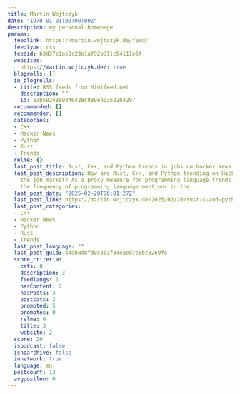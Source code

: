 ```yaml
---
title: Martin Wojtczyk
date: "1970-01-01T00:00:00Z"
description: my personal homepage
params:
  feedlink: https://martin.wojtczyk.de/feed/
  feedtype: rss
  feedid: b3d37c1ae2c23a1af92b911c54111e6f
  websites:
    https://martin.wojtczyk.de/: true
  blogrolls: []
  in_blogrolls:
  - title: RSS feeds from Minifeed.net
    description: ""
    id: 83b59248e9346428c889eb03522b4297
  recommended: []
  recommender: []
  categories:
  - C++
  - Hacker News
  - Python
  - Rust
  - Trends
  relme: {}
  last_post_title: Rust, C++, and Python trends in jobs on Hacker News (February 2025)
  last_post_description: How are Rust, C++, and Python trending on Hacker News in
    the job market? As a proxy measure for programming language trends, let’s analyze
    the frequency of programming language mentions in the
  last_post_date: "2025-02-20T06:01:27Z"
  last_post_link: https://martin.wojtczyk.de/2025/02/20/rust-c-and-python-trends-in-jobs-on-hacker-news-february-2025/
  last_post_categories:
  - C++
  - Hacker News
  - Python
  - Rust
  - Trends
  last_post_language: ""
  last_post_guid: b4ab8d8fd053b3f04eaed7e5bc3269fe
  score_criteria:
    cats: 0
    description: 3
    feedlangs: 1
    hasContent: 0
    hasPosts: 3
    postcats: 3
    promoted: 5
    promotes: 0
    relme: 0
    title: 3
    website: 2
  score: 20
  ispodcast: false
  isnoarchive: false
  innetwork: true
  language: en
  postcount: 13
  avgpostlen: 0
---
```

